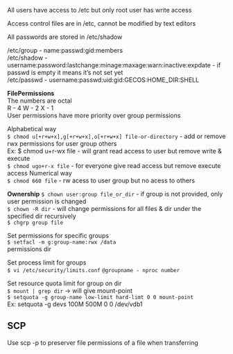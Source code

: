 All users have access to /etc but only root user has write access  

Access control files are in /etc, cannot be modified by text editors  

All passwords are stored in /etc/shadow  

/etc/group - name:passwd:gid:members  
/etc/shadow - username:password:lastchange:minage:maxage:warn:inactive:expdate - if passwd is empty it means it’s not set yet  
/etc/passwd - username:passwd:uid:gid:GECOS:HOME_DIR:SHELL  

**FilePermissions**   
The numbers are octal  
R - 4 W - 2 X - 1  
User permissions have more priority over group permissions  

Alphabetical way  
`$ chmod u[+r+w+x],g[+r+w+x],o[+r+w+x] file-or-directory` - add or remove rwx permissions for user group others  
Ex: $ chmod u+r-wx file - will grant read access to user but remove write & execute  
`$ chmod ugo+r-x file` - for everyone give read access but remove execute access
Numerical way  
`$ chmod 660 file` - rw acess to user group but no acess to others  

**Ownership**
`$ chown user:group file_or_dir` - if group is not provided, only user permission is changed  
`$ chown -R dir` - will change permissions for all files & dir under the specified dir recursively  
`$ chgrp group file`  

Set permissions for specific groups  
`$ setfacl -m g:group-name:rwx /data`  
                   permissions dir  

Set process limit for groups  
`$ vi /etc/security/limits.conf`
`@groupname - nproc number`

Set resource quota limit for group on dir  
`$ mount | grep dir` -> will give mount-point  
`$ setquota -g group-name low-limit hard-limt 0 0 mount-point `  
Ex: setquota -g devs 100M 500M 0 0 /dev/vdb1  

## SCP
Use scp -p to preserver file permissions of a file when transferring
